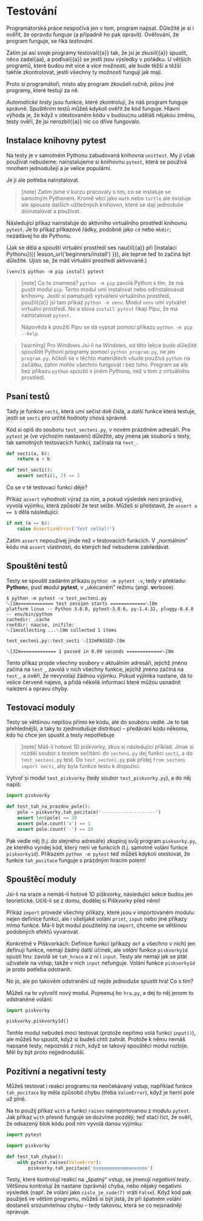 # Testování

Programátorská práce nespočívá jen v tom, program napsat.
Důležité je si i ověřit, že opravdu funguje (a případně ho pak opravit).
Ověřování, že program funguje, se říká *testování*.

Zatím jsi asi svoje programy testoval{{a}} tak, že jsi
je zkusil{{a}} spustit, něco zadal{aa}, a podíval{{a}} se
jestli jsou výsledky v pořádku.
U větších programů, které budou mít více a více
možností, ale bude těžší a těžší takhle zkontrolovat,
jestli všechny ty možnosti fungují jak mají.

Proto si programátoři, místo aby program zkoušeli ručně, píšou jiné programy,
které testují za ně.

*Automatické testy* jsou funkce, které
zkontrolují, že náš program funguje správně.
Spuštěním testů můžeš kdykoli ověřit že kód funguje.
Hlavní výhoda je, že když v otestovaném kódu
v budoucnu uděláš nějakou změnu,
testy ověří, že jsi nerozbil{{a}} nic co dříve
fungovalo.


## Instalace knihovny pytest

Na testy je v samotném Pythonu zabudovaná knihovna `unittest`.
My ji však používat nebudeme: nainstalujeme si
kniihovnu <code>pytest</code>, která se používá
mnohem jednodušeji a je velice populární.

Je ji ale potřeba nainstalovat.

> [note]
> Zatím jsme v kurzu pracovaly s tím, co se instaluje
> se samotným Pythonem.
> Kromě věcí jako `math` nebo `turtle` ale existuje ale spousta
> dalších užitečných *knihoven*, které se dají jednoduše doinstalovat
> a používat.

Následující příkaz nainstaluje do aktivního virtuálního prostředí knihovnu
`pytest`.
Je to příkaz příkazové řádky, podobně jako
`cd` nebo `mkdir`; nezadávej ho do Pythonu.

(Jak se dělá a spouští virtuální prostředí
ses naučil{{a}} při [instalaci Pythonu]({{ lesson_url('beginners/install') }}),
ale teprve teď to začíná být důležité. Ujisti se, že máš virtuální prostředí
aktivované.)

```console
(venv)$ python -m pip install pytest
```

> [note] Co to znamená?
> `python -m pip` zavolá Python s tím, že má pustit modul
> `pip`. Tento modul umí instalovat nebo
> odinstalovávat knihovny.
> Jestli si pamatuješ vytváření virtuálního prostředí, použil{{a}} jsi tam
> příkaz `python -m venv`.
> Modul `venv` umí vytvářet virtuální prostředí.
> No a slova `install pytest` říkají Pipu, že má nainstalovat `pytest`.
>
> Nápověda k použití Pipu se dá vypsat pomocí příkazu
> `python -m pip --help`.

> [warning] Pro Windows
> Jsi-li na Windows, od této lekce bude důležité
> spouštět Pythoní programy pomocí `python program.py`, ne jen
> `program.py`.
> Ačkoli se v těchto materiálech všude používá `python` na začátku, zatím
> mohlo všechno fungovat i bez toho.
> Program se ale bez příkazu `python` spouští v jiném Pythonu,
> než v tom z virtuálního prostředí.


## Psaní testů

Tady je funkce `secti`, která umí sečíst
dvě čísla, a další funkce která testuje, jestli se
`secti` pro určité hodnoty
chová správně.

Kód si opiš do souboru `test_secteni.py`,
v novém prázdném adresáři.
Pro `pytest` je (ve výchozím nastavení)
důležité, aby jména jak souborů s testy, tak
samotných testovacích funkcí, začínala na
`test_`.

```python
def secti(a, b):
    return a + b

def test_secti():
    assert secti(1, 2) == 3
```

Co se v té testovací funkci děje?

Příkaz `assert` vyhodnotí výraz za ním,
a pokud výsledek není pravdivý, vyvolá výjimku,
která způsobí že test selže.
Můžeš si představit, že `assert a == b` dělá následující:

```python
if not (a == b):
    raise AssertionError('Test selhal!')
```

Zatím `assert` nepoužívej jinde než v testovacích funkcích.
V „normálním” kódu má `assert` vlastnosti,
do kterých teď nebudeme zabředávat.


## Spouštění testů

Testy se spouští zadáním příkazu
`python -m pytest -v`,
tedy v překladu: <strong>Python</strong>e, pusť
<strong>m</strong>odul <strong>pytest</strong>,
v „ukecaném” režimu (angl. <strong>v</strong>erbose).

```ansi
$ python -m pytest -v test_secteni.py 
␛[1m============= test session starts =============␛[0m
platform linux -- Python 3.6.0, pytest-3.0.6, py-1.4.32, pluggy-0.4.0 -- env/bin/python
cachedir: .cache
rootdir: naucse, inifile: 
␛[1mcollecting ...␛[0m collected 1 items

test_secteni.py::test_secti ␛[32mPASSED␛[0m

␛[32m============= 1 passed in 0.00 seconds =============␛[0m
```

Tento příkaz projde všechny soubory v aktuálním
adresáři, jejichž jméno začíná na `test_`, zavolá v nich všechny funkce,
jejichž jméno začíná na `test_`, a ověří, že nevyvolají žádnou výjimku.
Pokud výjimka nastane, dá to velice červeně
najevo, a přidá několik informací které můžou
usnadnit nalezení a opravu chyby.


## Testovací moduly

Testy se většinou nepíšou přímo ke kódu,
ale do souboru vedle.
Je to tak přehlednější, a taky to zjednodušuje
distribuci – předávání kódu někomu, kdo ho chce
jen spustit a testy nepotřebuje

> [note]
> Máš-li hotové 1D piškvorky, zkus si následující
> příklad.
> Jinak si rozděl soubor s testem sečítání: do
> `secteni.py` dej funkci `secti`,
> a do `test_secteni.py` test.
> Do `test_secteni.py` pak přidej
> `from secteni import secti`, aby byla
> funkce testu k dispozici.

Vytvoř si modul `test_piskvorky` (tedy soubor
`test_piskvorky.py`), a do něj napiš:

```python
import piskvorky

def test_tah_na_prazdne_pole():
    pole = piskvorky.tah_pocitace('--------------------')
    assert len(pole) == 20
    assert pole.count('x') == 1
    assert pole.count('-') == 19
```

Pak vedle něj (t.j. do stejného adresáře)
zkopíruj svůj program
`piskvorky.py`, ze kterého vyndej
kód, který není ve funkcích
(t.j. samotné volání funkce `piskvorky1d`).
Příkazem `python -m pytest` teď můžeš
kdykoli otestovat, že funkce `tah_pocitace`
funguje s prázdným hracím polem!


## Spouštěcí moduly

Jsi-li na sraze a nemáš-li hotové 1D piškvorky,
následující sekce budou jen teorietické.
Učíš-li se z domu, dodělej si Piškvorky před němi!

Příkaz `import` provede všechny příkazy,
které jsou v importovaném modulu: nejen definice
funkcí, ale i všelijaké volání `print`, `input` nebo jiné příkazy mimo funkce.
Má-li být modul použitelný na `import`, chceme se
většinou podobných efektů vyvarovat.

Konkrétně v Piškvorkách: Definice funkcí
(příkazy `def` a všechno v nich)
jen definují funkce, nemají žádný další účinek,
ale *volání* funkce `piskvorky1d` spustí hru: zavolá se `tah_hrace`
a z ní i `input`.
Testy ale nemají jak se ptát uživatele na vstup, takže v nich `input` nefunguje.
Volání funkce `piskvorky1d` je proto potřeba odstranit.

No jo, ale po takovém odstranění
už nejde jednoduše spustit hra! Co s tím?

Můžeš na to vytvořit nový modul.
Pojmenuj ho `hra.py`, a dej to něj jenom to odstraněné volání:

```python
import piskvorky

piskvorky.piskvorky1d()
```

Tenhle modul nebudeš moci testovat (protože nepřímo volá funkci `input()`),
ale můžeš ho spustit, když si budeš
chtít zahrát.
Protože k němu nemáš napsané testy, nepoznáš
z nich, když se takový spouštěcí modul rozbije.
Měl by být proto nejjednodušší.


## Pozitivní a negativní testy

Můžeš testovat i reakci programu na
neočekávaný vstup, například funkce
`tah_pocitace` by měla způsobit
chybu (třeba `ValueError`),
když je herní pole už plné.

Na to použij příkaz `with` a funkci `raises` naimportovanou
z modulu `pytest`.
Jak příkaz `with` přesně funguje se dozvíme později;
teď stačí říct, že ověří, že odsazený blok kódu
pod ním vyvolá danou výjimku:

```python
import pytest

import piskvorky

def test_tah_chyba():
    with pytest.raises(ValueError):
        piskvorky.tah_pocitace('oxoxoxoxoxoxoxoxoxox')
```

Testy, které kontrolují reakci na „špatný“ vstup,
se jmenují *negativní testy*.
Většinou kontrolují že nastane (správná) chyba,
nebo nějaký negativní výsledek (např.
že volání jako <code>cislo_je_sude(7)</code> vrátí `False`).
Když kód pak použiješ ve větším programu,
můžeš si být jistá, že při špatném volání
dostaneš srozumitelnou chybu – tedy takovou,
která se co nejsnadněji opravuje.
